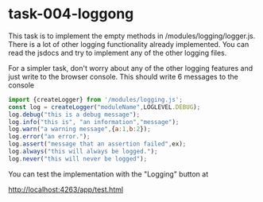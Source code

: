 # task-004-loggong

This task is to implement the empty methods in /modules/logging/logger.js.
There is a lot of other logging functionality already implemented.  You can read the
jsdocs and try to implement any of the other logging files.

For a simpler task, don't worry about any of the other logging features and
just write to the browser console.  This should write 6 messages to the console

```javascript
import {createLogger} from '/modules/logging.js';
const log = createLogger("moduleName",LOGLEVEL.DEBUG);
log.debug("this is a debug message");
log.info("this is", "an information","message");
log.warn("a warning message",{a:1,b:2});
log.error("an error.");
log.assert("message that an assertion failed",ex);
log.always("this will always be logged.");
log.never("this will never be logged");
```

You can test the implementation with the "Logging" button at

<http://localhost:4263/app/test.html>
